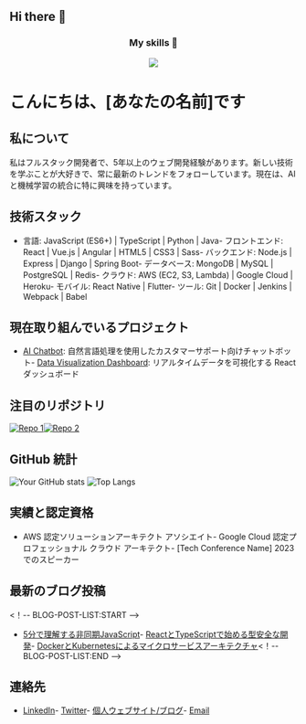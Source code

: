 ## Hi there 👋

<!--
**nobu-yone/nobu-yone** is a ✨ _special_ ✨ repository because its `README.md` (this file) appears on your GitHub profile.

Here are some ideas to get you started:

- 🔭 I’m currently working on ...



- 🌱 I’m currently learning ...
- 👯 I’m looking to collaborate on ...
- 🤔 I’m looking for help with ...
- 💬 Ask me about ...
- 📫 How to reach me: ...
- 😄 Pronouns: ...
- ⚡ Fun fact: ...
-->

<h3 align="center" >
  My skills 😤
</h3>
<p align="center">
  <a href="https://skillicons.dev">
    <img src="https://skillicons.dev/icons?i=windows,pwsh,anaconda,c,latex,linux,linkedin,notion,octave,git,docker,github,md,py,vscode,ubuntu&perline=8" />
  </a>
</p>


# こんにちは、[あなたの名前]です

## 私について
私はフルスタック開発者で、5年以上のウェブ開発経験があります。新しい技術を学ぶことが大好きで、常に最新のトレンドをフォローしています。現在は、AI と機械学習の統合に特に興味を持っています。

## 技術スタック
- 言語: JavaScript (ES6+) | TypeScript | Python | Java- フロントエンド: React | Vue.js | Angular | HTML5 | CSS3 | Sass- バックエンド: Node.js | Express | Django | Spring Boot- データベース: MongoDB | MySQL | PostgreSQL | Redis- クラウド: AWS (EC2, S3, Lambda) | Google Cloud | Heroku- モバイル: React Native | Flutter- ツール: Git | Docker | Jenkins | Webpack | Babel

## 現在取り組んでいるプロジェクト
- [AI Chatbot](リンク): 自然言語処理を使用したカスタマーサポート向けチャットボット- [Data Visualization Dashboard](リンク): リアルタイムデータを可視化する React ダッシュボード

## 注目のリポジトリ
[![Repo 1](https://github-readme-stats.vercel.app/api/pin/?username=yourusername&repo=repo1)](https://github.com/yourusername/repo1)[![Repo 2](https://github-readme-stats.vercel.app/api/pin/?username=yourusername&repo=repo2)](https://github.com/yourusername/repo2)

## GitHub 統計
![Your GitHub stats](https://github-readme-stats.vercel.app/api?username=yourusername&show_icons=true&theme=radical)
![Top Langs](https://github-readme-stats.vercel.app/api/top-langs/?username=yourusername&layout=compact)

## 実績と認定資格
- AWS 認定ソリューションアーキテクト アソシエイト- Google Cloud 認定プロフェッショナル クラウド アーキテクト- [Tech Conference Name] 2023 でのスピーカー

## 最新のブログ投稿
<！-- BLOG-POST-LIST:START -->
- [5分で理解する非同期JavaScript](リンク)- [ReactとTypeScriptで始める型安全な開発](リンク)- [DockerとKubernetesによるマイクロサービスアーキテクチャ](リンク)<！-- BLOG-POST-LIST:END -->

## 連絡先
- [LinkedIn](あなたのLinkedInプロフィールのURL)- [Twitter](あなたのTwitterプロフィールのURL)- [個人ウェブサイト/ブログ](あなたのウェブサイトのURL)- [Email](mailto:your.email@example.com)
